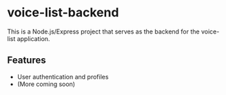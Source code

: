 # voice-list-backend

This is a Node.js/Express project that serves as the backend for the voice-list application.

## Features
 - User authentication and profiles
 - (More coming soon)